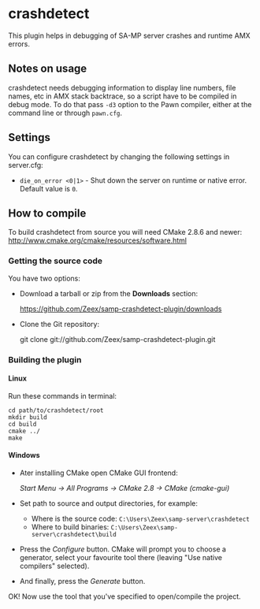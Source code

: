 crashdetect
===========

This plugin helps in debugging of SA-MP server crashes and runtime AMX errors.

Notes on usage
--------------

crashdetect needs debugging information to display line numbers, file names, etc in AMX stack backtrace, so a script have to be compiled in debug mode. To do that pass `-d3` option to the Pawn compiler, either at the command line or through `pawn.cfg`.

Settings
--------

You can configure crashdetect by changing the following settings in server.cfg:

*	`die_on_error <0|1>` - Shut down the server on runtime or native error. 
	Default value is `0`.


How to compile
--------------

To build crashdetect from source you will need CMake 2.8.6 and newer: http://www.cmake.org/cmake/resources/software.html

### Getting the source code ###

You have two options:

*	Download a tarball or zip from the **Downloads** section:

	https://github.com/Zeex/samp-crashdetect-plugin/downloads

*	Clone the Git repository:

	git clone git://github.com/Zeex/samp-crashdetect-plugin.git

### Building the plugin ###

#### Linux ####

Run these commands in terminal:

	cd path/to/crashdetect/root
	mkdir build
	cd build
	cmake ../
	make

#### Windows ####

*	Ater installing CMake open CMake GUI frontend:

	*Start Menu -> All Programs -> CMake 2.8 -> CMake (cmake-gui)*

*	Set path to source and output directories, for example:

	*	Where is the source code: `C:\Users\Zeex\samp-server\crashdetect`
	*	Where to build binaries: `C:\Users\Zeex\samp-server\crashdetect\build`

*	Press the *Configure* button. CMake will prompt you to choose a generator, select your favourite tool there (leaving "Use native compilers" selected).

*	And finally, press the *Generate* button.

OK! Now use the tool that you've specified to open/compile the project.
